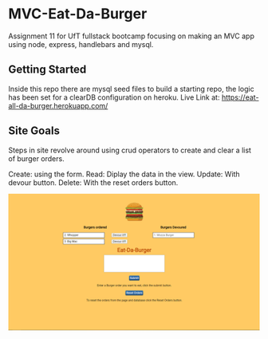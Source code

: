 # MVC-Eat-Da-Burger
Assignment 11 for UfT fullstack bootcamp focusing on making an MVC app using node, express, handlebars and mysql.

## Getting Started

Inside this repo there are mysql seed files to build a starting repo, the logic has been set for a clearDB configuration on heroku.
Live Link at: https://eat-all-da-burger.herokuapp.com/

## Site Goals

Steps in site revolve around using crud operators to create and clear a list of burger orders.

Create: using the form.
Read: Diplay the data in the view.
Update: With devour button.
Delete: With the reset orders button.

![markdown-image](public/assets/images/markdown-preview-image.png)
